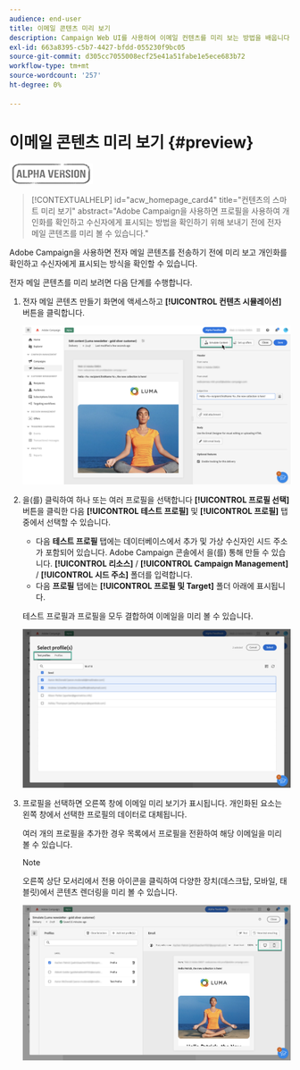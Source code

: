 ```yaml
---
audience: end-user
title: 이메일 콘텐츠 미리 보기
description: Campaign Web UI를 사용하여 이메일 컨텐츠를 미리 보는 방법을 배웁니다
exl-id: 663a8395-c5b7-4427-bfdd-055230f9bc05
source-git-commit: d305cc7055008ecf25e41a51fabe1e5ece683b72
workflow-type: tm+mt
source-wordcount: '257'
ht-degree: 0%

---
```


# 이메일 콘텐츠 미리 보기 {#preview}

![](../assets/do-not-localize/badge.png)

>[!CONTEXTUALHELP]
>id="acw_homepage_card4"
>title="컨텐츠의 스마트 미리 보기"
>abstract="Adobe Campaign을 사용하면 프로필을 사용하여 개인화를 확인하고 수신자에게 표시되는 방법을 확인하기 위해 보내기 전에 전자 메일 콘텐츠를 미리 볼 수 있습니다."

Adobe Campaign을 사용하면 전자 메일 콘텐츠를 전송하기 전에 미리 보고 개인화를 확인하고 수신자에게 표시되는 방식을 확인할 수 있습니다.

전자 메일 콘텐츠를 미리 보려면 다음 단계를 수행합니다.

1. 전자 메일 콘텐츠 만들기 화면에 액세스하고 **[!UICONTROL 컨텐츠 시뮬레이션]** 버튼을 클릭합니다.

   ![](assets/simulate.png)

1. 을(를) 클릭하여 하나 또는 여러 프로필을 선택합니다 **[!UICONTROL 프로필 선택]** 버튼을 클릭한 다음 **[!UICONTROL 테스트 프로필]** 및 **[!UICONTROL 프로필]** 탭 중에서 선택할 수 있습니다.

   * 다음 **테스트 프로필** 탭에는 데이터베이스에서 추가 및 가상 수신자인 시드 주소가 포함되어 있습니다. Adobe Campaign 콘솔에서 을(를) 통해 만들 수 있습니다. **[!UICONTROL 리소스]** / **[!UICONTROL Campaign Management]** / **[!UICONTROL 시드 주소]** 폴더를 입력합니다.
   * 다음 **프로필** 탭에는 **[!UICONTROL 프로필 및 Target]** 폴더 아래에 표시됩니다.

   테스트 프로필과 프로필을 모두 결합하여 이메일을 미리 볼 수 있습니다.

   ![](assets/preview-profile.png)

1. 프로필을 선택하면 오른쪽 창에 이메일 미리 보기가 표시됩니다. 개인화된 요소는 왼쪽 창에서 선택한 프로필의 데이터로 대체됩니다.

   여러 개의 프로필을 추가한 경우 목록에서 프로필을 전환하여 해당 이메일을 미리 볼 수 있습니다.

   >[!NOTE]
   >
   >오른쪽 상단 모서리에서 전용 아이콘을 클릭하여 다양한 장치(데스크탑, 모바일, 태블릿)에서 콘텐츠 렌더링을 미리 볼 수 있습니다.

   ![](assets/preview.png)


